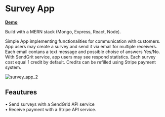 # Survey App

<b><a href="https://grisly-corpse-54392.herokuapp.com/">Demo</a></b>


Build with a MERN stack (Mongo, Express, React, Node).

Simple App implementing functionalities for communication  with customers.
App users may create a survey and send it via email 
for multiple receivers. Each email contans  a text message and possible 
choise of answers Yes/No. With SendGrit service, app users may see respond 
statistics. Each survey cost equal 1 credit by default. Credits can be 
refilled using Stripe payment system.

![survey_app_2](https://user-images.githubusercontent.com/8204364/36067072-e76737da-0e83-11e8-84c6-4a9529bf2923.gif)
 


## Feautures

• Send surveys with a SendGrid API service<br>
• Receive payment with a Stripe API service.



